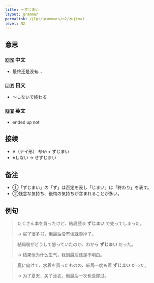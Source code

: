 ```yaml
---
title: 〜ずじまい
layout: grammar
permalink: /jlpt/grammars/n2/zujimai
level: N2
---
```


## 意思

### 🇨🇳 中文

- 最终还是没有...

### 🇯🇵 日文

- 〜しないで終わる

### 🇬🇧 英文

- ended up not

## 接续

- V（ナイ形） ~~ない~~ \+ ずじまい
- ※しない → せずじまい

## 备注

- ①「ずじまい」の「ず」は否定を表し「じまい」は「終わり」を表す。
- ②残念な気持ち、後悔の気持ちが含まれることが多い。

## 例句

> たくさん本を買ったけど、結局読ま **ずじまい** で売ってしまった。
>
> → 买了很多书，但最后没有读就卖掉了。

> 結局彼がどうして怒っていたのか、わから **ずじまい** だった。
>
> → 结果他为什么生气，我到最后还是不明白。

> 夏に向けて、水着を買ったものの、結局一度も着 **ずじまい** だった。
>
> → 为了夏天，买了泳衣，但最后一次也没穿过。

